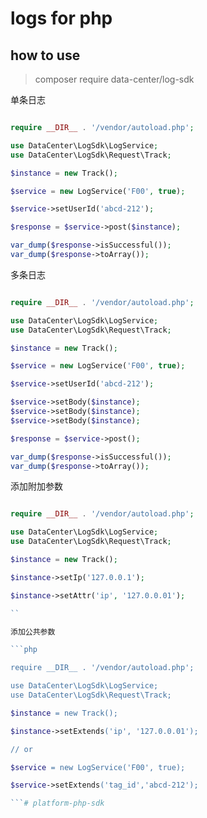 # logs for php

## how to use

> composer require data-center/log-sdk


单条日志

```php

require __DIR__ . '/vendor/autoload.php';

use DataCenter\LogSdk\LogService;
use DataCenter\LogSdk\Request\Track;

$instance = new Track();

$service = new LogService('F00', true);

$service->setUserId('abcd-212');

$response = $service->post($instance);

var_dump($response->isSuccessful());
var_dump($response->toArray());

```

多条日志

```php

require __DIR__ . '/vendor/autoload.php';

use DataCenter\LogSdk\LogService;
use DataCenter\LogSdk\Request\Track;

$instance = new Track();

$service = new LogService('F00', true);

$service->setUserId('abcd-212');

$service->setBody($instance);
$service->setBody($instance);
$service->setBody($instance);

$response = $service->post();

var_dump($response->isSuccessful());
var_dump($response->toArray());

```

添加附加参数

```php

require __DIR__ . '/vendor/autoload.php';

use DataCenter\LogSdk\LogService;
use DataCenter\LogSdk\Request\Track;

$instance = new Track();

$instance->setIp('127.0.0.1');

$instance->setAttr('ip', '127.0.0.01');

``

添加公共参数

```php

require __DIR__ . '/vendor/autoload.php';

use DataCenter\LogSdk\LogService;
use DataCenter\LogSdk\Request\Track;

$instance = new Track();

$instance->setExtends('ip', '127.0.0.01');

// or

$service = new LogService('F00', true);

$service->setExtends('tag_id','abcd-212');

```# platform-php-sdk

